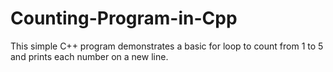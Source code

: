 # Counting-Program-in-Cpp
 This simple C++ program demonstrates a basic for loop to count from 1 to 5 and prints each number on a new line.
